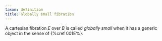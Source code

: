 ```yaml
---
taxon: definition
title: Globally small fibration
---
```


A cartesian fibration $E$ over $B$ is called *globally small* when it has a generic object in the sense of {%cref 001E%}.

